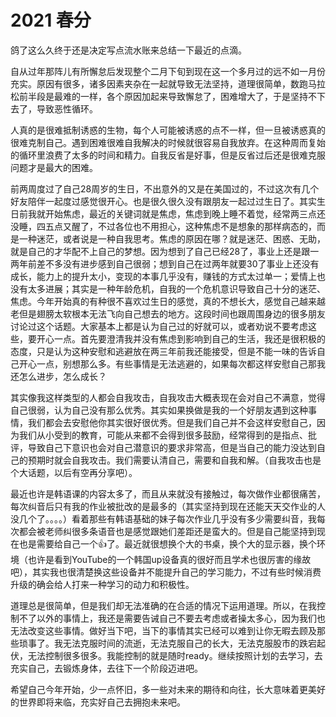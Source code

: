 # 2021 春分


鸽了这么久终于还是决定写点流水账来总结一下最近的点滴。

自从过年那阵儿有所懈怠后发现整个二月下旬到现在这一个多月过的远不如一月份充实。原因有很多，诸多因素夹杂在一起就导致无法坚持，道理很简单，数跑马拉松前半段是最难的一样，各个原因加起来导致懈怠了，困难增大了，于是坚持不下去了，导致恶性循环。

人真的是很难抵制诱惑的生物，每个人可能被诱惑的点不一样，但一旦被诱惑真的很难克制自己。遇到困难很难自我解决的时候就很容易自我放弃。在这种周而复始的循环里浪费了太多的时间和精力。自我反省是好事，但是反省过后还是很难克服问题才是最大的困难。

前两周度过了自己28周岁的生日，不出意外的又是在美国过的，不过这次有几个好友陪伴一起度过感觉很开心。也是很久很久没有跟朋友一起过过生日了。其实生日前我就开始焦虑，最近的关键词就是焦虑，焦虑到晚上睡不着觉，经常两三点还没睡，四五点又醒了，不过各位也不用担心，这种焦虑不是想象的那样病态的，而是一种迷茫，或者说是一种自我思考。焦虑的原因在哪？就是迷茫、困惑、无助，就是自己的才华配不上自己的梦想。因为想到了自己已经28了，事业上还是跟一两年前差不多没有进步感到自己很弱；想到自己在过两年就要30了事业上还没有成长，能力上的提升太小，变现的本事几乎没有，赚钱的方式太过单一；爱情上也没有太多进展；其实是一种年龄危机，自我的一个危机意识导致自己十分的迷茫、焦虑。今年开始真的有种很不喜欢过生日的感觉，真的不想长大，感觉自己越来越老但是翅膀太软根本无法飞向自己想去的地方。这段时间也跟周围身边的很多朋友讨论过这个话题。大家基本上都是认为自己过的好就可以，或者劝说不要考虑这些，要开心一点。首先要澄清我并没有焦虑到影响到自己的生活，我还是很积极的态度，只是认为这种安慰和逃避放在两三年前我还能接受，但是不能一味的告诉自己开心一点，别想那么多。有些事情是无法逃避的，如果每次都这样安慰自己那我还怎么进步，怎么成长？

其实像我这样类型的人都会自我攻击，自我攻击大概表现在会对自己不满意，觉得自己很弱，认为自己没有那么优秀。其实如果换做是我的一个好朋友遇到这种事情，我们都会去安慰他你其实很好很优秀。但是我们自己并不会这样安慰自己，因为我们从小受到的教育，可能从来都不会得到很多鼓励，经常得到的是指点、批评，导致自己下意识也会对自己潜意识的要求非常高，但是当自己的能力没达到自己的预期时就会自我攻击。我们需要认清自己，需要和自我和解。（自我攻击也是个大话题，以后有空再分享吧）。

最近也许是韩语课的内容太多了，而且从来就没有接触过，每次做作业都很痛苦，每次纠音后只有我的作业被批改的是最多的（其实坚持到现在还能天天交作业的人没几个了。。。。）看着那些有韩语基础的妹子每次作业几乎没有多少需要纠音，我每次都会被老师纠很多条语音也是感觉跟她们差距还是蛮大的。但是自己能坚持到现在也是需要给自己一个👍了。最近就很想换个大的书桌，换个大的显示器，换个环境（也许是看到YouTube的一个韩国up设备真的很好而且学术也很厉害的缘故吧），其实我也很清楚换这些设备并不能提升自己的学习能力，不过有些时候消费升级的确会给人打来一种学习的动力和积极性。

道理总是很简单，但是我们却无法准确的在合适的情况下运用道理。所以，在我控制不了以外的事情上，我还是需要告诫自己不要去考虑或者操太多心，因为我们也无法改变这些事情。做好当下吧，当下的事情其实已经可以难到让你无暇去顾及那些琐事了。我无法克服时间的流逝，无法克服自己的长大，无法克服股市的跌宕起伏，无法控制很多很多。我能控制的就是随时ready。继续按照计划的去学习，去充实自己，去锻炼身体，去往下一个阶段迈进吧。

希望自己今年开始，少一点怀旧，多一些对未来的期待和向往，长大意味着更美好的世界即将来临，充实好自己去拥抱未来吧。
